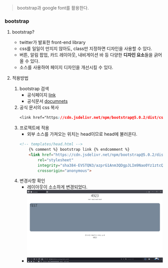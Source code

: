 > bootstrap과 google font를 활용한다.

### bootstrap
1. bootstrap?
    - twitter가 발표한 front-end library 
    - css를 일일이 만지지 않아도, class만 지정하면 디자인을 사용할 수 있다.
    - 버튼, 알림 팝업, 카드 레이아웃, 내비게이션 바 등 다양한 **디자인 요소**들을 긁어올 수 있다.
    - 소스를 사용하여 페이지 디자인을 개선시킬 수 있다.

2. 적용방법
    1. bootstrap 검색
        - 공식페이지 [link](https://getbootstrap.com)
        - 공식문서 [documnets](https://getbootstrap.com/docs/5.0/getting-started/introduction/)
    2. 공식 문서의 css 복사
        ```css
        <link href="https://cdn.jsdelivr.net/npm/bootstrap@5.0.2/dist/css/bootstrap.min.css" rel="stylesheet" integrity="sha384-EVSTQN3/azprG1Anm3QDgpJLIm9Nao0Yz1ztcQTwFspd3yD65VohhpuuCOmLASjC" crossorigin="anonymous">
        ```
    3. 프로젝트에 적용
        - 외부 소스를 가져오는 위치는 head이므로 head에 불러온다.
        ```html
        <!-- templates/head.html -->
            {% comment %} bootstrap link {% endcomment %}
            <link href="https://cdn.jsdelivr.net/npm/bootstrap@5.0.2/dist/css/bootstrap.min.css" 
                rel="stylesheet"
                integrity="sha384-EVSTQN3/azprG1Anm3QDgpJLIm9Nao0Yz1ztcQTwFspd3yD65VohhpuuCOmLASjC" 
                crossorigin="anonymous">
        ```
    4. 변경사항 확인
        - 레이아웃이 소소하게 변경되었다.
        - ![bootstrap_1](img/bootstrap_1.png)